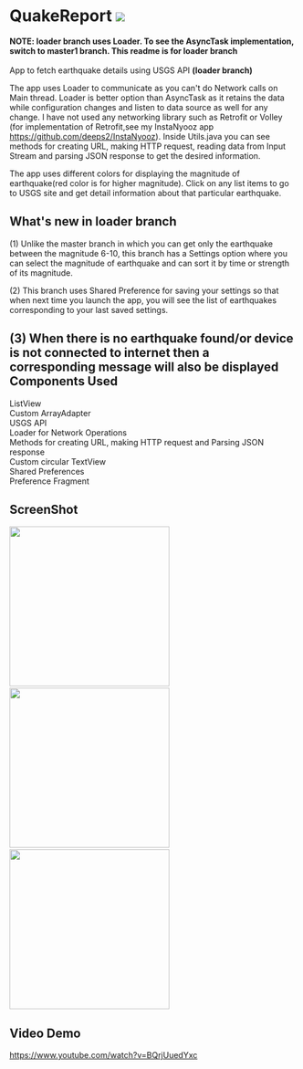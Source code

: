# QuakeReport <img src="app/src/main/res/mipmap-hdpi/ic_launcher.png"/>

<b> NOTE: loader branch uses Loader. To see the AsyncTask implementation, switch to master1 branch. This readme is for loader branch </b>
</br></br>App to fetch earthquake details using USGS API <b>(loader branch)</b>

The app uses Loader to communicate as you can't do Network calls on Main thread. Loader is better option than AsyncTask as it retains the data while configuration changes and listen to data source as well for any change. I have not used any networking library such as Retrofit or Volley (for implementation of Retrofit,see my InstaNyooz app https://github.com/deeps2/InstaNyooz). Inside Utils.java you can see methods for creating URL, making HTTP request, reading data from Input Stream and parsing JSON response to get the desired information. 

The app uses different colors for displaying the magnitude of earthquake(red color is for higher magnitude). Click on any list items to go
to USGS site and get detail information about that particular earthquake.

What's new in loader branch
---------------------------
(1) Unlike the master branch in which you can get only the earthquake between the magnitude 6-10, this branch has a Settings option where you can select the magnitude of earthquake and can sort it by time or strength of its magnitude.

(2) This branch uses Shared Preference for saving your settings so that when next time you launch the app, you will see the list of earthquakes corresponding to your last saved settings.

(3) When there is no earthquake found/or device is not connected to internet then a corresponding message will also be displayed
Components Used
----------------
ListView</br>
Custom ArrayAdapter</br>
USGS API</br>
Loader for Network Operations</br>
Methods for creating URL, making HTTP request and Parsing JSON response</br>
Custom circular TextView</br>
Shared Preferences</br>
Preference Fragment</br>

ScreenShot
-----------
<img src="https://firebasestorage.googleapis.com/v0/b/delhi06-31a81.appspot.com/o/quake1.jpg?alt=media&token=6fba1e11-0872-4a59-8e15-fa7912b13d25" width=280/>&nbsp;&nbsp;
<img src="https://firebasestorage.googleapis.com/v0/b/delhi06-31a81.appspot.com/o/quake3.jpg?alt=media&token=be145a79-2dec-4e49-8aec-6b7064b1eebf" width=280/>&nbsp;&nbsp;
<img src="https://firebasestorage.googleapis.com/v0/b/delhi06-31a81.appspot.com/o/quake4.jpg?alt=media&token=f142d21e-9ea8-4154-9287-c9fe7e87df14" width=280/></br>

Video Demo
-------------------------
https://www.youtube.com/watch?v=BQrjUuedYxc
